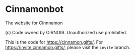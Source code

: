 # Cinnamonbot
The website for Cinnnamon

(c) Code owned by OIRNOIR.
Unauthorized use prohibited.

This is the code for https://cinnamon.gifts/.
For https://invite.cinnamon.gifts/, please visit the `invite` branch.
